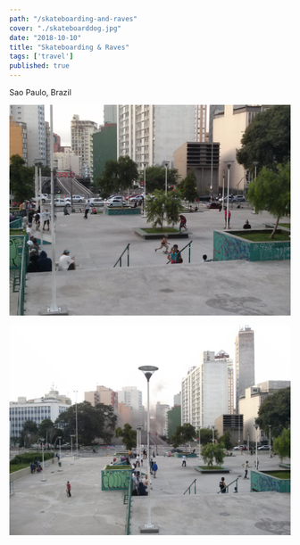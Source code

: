 ```yaml
---
path: "/skateboarding-and-raves"
cover: "./skateboarddog.jpg"
date: "2018-10-10"
title: "Skateboarding & Raves"
tags: ['travel']
published: true
---
```

Sao Paulo, Brazil

![SkateboardingView1](./skateboarding-view.jpg)

![SkateboardingView2](./skateboarding-view-2.jpg)